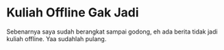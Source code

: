 # Kuliah Offline Gak Jadi

Sebenarnya saya sudah berangkat sampai godong, eh ada berita tidak jadi kuliah offline. Yaa sudahlah pulang.